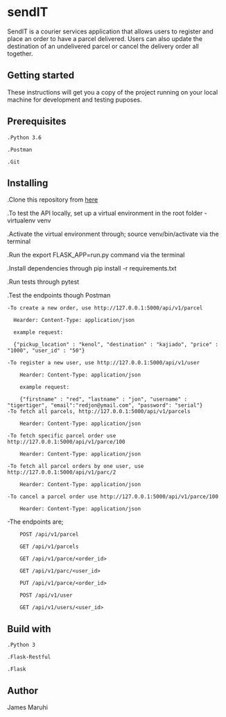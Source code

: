 # sendIT

SendIT is a courier services application that allows users to register and place an order to have a parcel delivered. Users can also update the destination of an undelivered parcel or cancel the delivery order all together. 


## Getting started
These instructions will get you a copy of the project running on your local machine for development and testing puposes.


## Prerequisites

	.Python 3.6

	.Postman

	.Git


## Installing

.Clone this repository from [here](https://github.com/matthenge/senditAPI) 
	
.To test the API locally, set up a virtual environment in the root folder 
    - virtualenv venv
	
.Activate the virtual environment through; source venv/bin/activate via the terminal
	
.Run the export FLASK_APP=run.py command via the terminal
	
.Install dependencies through pip install -r requirements.txt
	
.Run tests through pytest
	
.Test the endpoints though Postman 
	
    -To create a new order, use http://127.0.0.1:5000/api/v1/parcel
		
      Hearder: Content-Type: application/json
			
      example request: 
			
      {"pickup_location" : "kenol", "destination" : "kajiado", "price" : "1000", "user_id" : "50"}
			
    -To register a new user, use http://127.0.0.1:5000/api/v1/user
		
        Hearder: Content-Type: application/json
			
        example request:
			
        {"firstname" : "red", "lastname" : "jon", "username" : "tigertiger", "email":"redjon@ymail.com", "password": "serial"}
    -To fetch all parcels, http://127.0.0.1:5000/api/v1/parcels
    
        Hearder: Content-Type: application/json
	
    -To fetch specific parcel order use http://127.0.0.1:5000/api/v1/parce/100
    
        Hearder: Content-Type: application/json
	
    -To fetch all parcel orders by one user, use http://127.0.0.1:5000/api/v1/parc/2
    
        Hearder: Content-Type: application/json
	
    -To cancel a parcel order use http://127.0.0.1:5000/api/v1/parce/100
    
        Hearder: Content-Type: application/json
	
   -The endpoints are;
   
        POST /api/v1/parcel
	
        GET /api/v1/parcels
	
        GET /api/v1/parce/<order_id>
	
        GET /api/v1/parc/<user_id>
	
        PUT /api/v1/parce/<order_id>
	
        POST /api/v1/user
	
        GET /api/v1/users/<user_id>
	
        
## Build with

    .Python 3
    
    .Flask-Restful
    
    .Flask
    
    
## Author

James Maruhi



